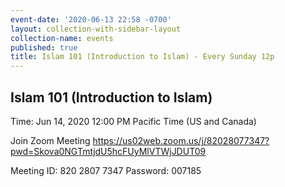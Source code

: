 ```yaml
---
event-date: '2020-06-13 22:58 -0700'
layout: collection-with-sidebar-layout
collection-name: events
published: true
title: Islam 101 (Introduction to Islam) - Every Sunday 12p
---
```

## Islam 101 (Introduction to Islam)

Time: Jun 14, 2020 12:00 PM Pacific Time (US and Canada)

Join Zoom Meeting
https://us02web.zoom.us/j/82028077347?pwd=Skova0NGTmtjdU5hcFUyMlVTWjJDUT09

Meeting ID: 820 2807 7347
Password: 007185
